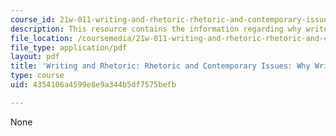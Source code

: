 ```yaml
---
course_id: 21w-011-writing-and-rhetoric-rhetoric-and-contemporary-issues-fall-2015
description: This resource contains the information regarding why write?.
file_location: /coursemedia/21w-011-writing-and-rhetoric-rhetoric-and-contemporary-issues-fall-2015/4354106a4599e8e9a344b5df7575befb_MIT21W_011F15_Why.pdf
file_type: application/pdf
layout: pdf
title: 'Writing and Rhetoric: Rhetoric and Contemporary Issues: Why Write?'
type: course
uid: 4354106a4599e8e9a344b5df7575befb

---
```

None